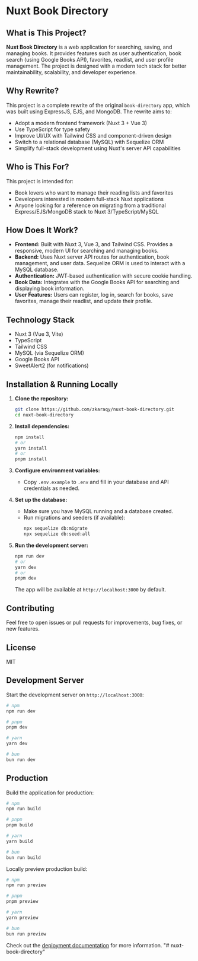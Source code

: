 
# Nuxt Book Directory


## What is This Project?

**Nuxt Book Directory** is a web application for searching, saving, and managing books. It provides features such as user authentication, book search (using Google Books API), favorites, readlist, and user profile management. The project is designed with a modern tech stack for better maintainability, scalability, and developer experience.

## Why Rewrite?

This project is a complete rewrite of the original `book-directory` app, which was built using ExpressJS, EJS, and MongoDB. The rewrite aims to:

- Adopt a modern frontend framework (Nuxt 3 + Vue 3)
- Use TypeScript for type safety
- Improve UI/UX with Tailwind CSS and component-driven design
- Switch to a relational database (MySQL) with Sequelize ORM
- Simplify full-stack development using Nuxt's server API capabilities

## Who is This For?

This project is intended for:
- Book lovers who want to manage their reading lists and favorites
- Developers interested in modern full-stack Nuxt applications
- Anyone looking for a reference on migrating from a traditional Express/EJS/MongoDB stack to Nuxt 3/TypeScript/MySQL

## How Does It Work?

- **Frontend:** Built with Nuxt 3, Vue 3, and Tailwind CSS. Provides a responsive, modern UI for searching and managing books.
- **Backend:** Uses Nuxt server API routes for authentication, book management, and user data. Sequelize ORM is used to interact with a MySQL database.
- **Authentication:** JWT-based authentication with secure cookie handling.
- **Book Data:** Integrates with the Google Books API for searching and displaying book information.
- **User Features:** Users can register, log in, search for books, save favorites, manage their readlist, and update their profile.

## Technology Stack

- Nuxt 3 (Vue 3, Vite)
- TypeScript
- Tailwind CSS
- MySQL (via Sequelize ORM)
- Google Books API
- SweetAlert2 (for notifications)

## Installation & Running Locally

1. **Clone the repository:**
   ```bash
   git clone https://github.com/zkaraqy/nuxt-book-directory.git
   cd nuxt-book-directory
   ```

2. **Install dependencies:**
   ```bash
   npm install
   # or
   yarn install
   # or
   pnpm install
   ```

3. **Configure environment variables:**
   - Copy `.env.example` to `.env` and fill in your database and API credentials as needed.

4. **Set up the database:**
   - Make sure you have MySQL running and a database created.
   - Run migrations and seeders (if available):
     ```bash
     npx sequelize db:migrate
     npx sequelize db:seed:all
     ```

5. **Run the development server:**
   ```bash
   npm run dev
   # or
   yarn dev
   # or
   pnpm dev
   ```
   The app will be available at `http://localhost:3000` by default.

## Contributing

Feel free to open issues or pull requests for improvements, bug fixes, or new features.

## License

MIT

## Development Server

Start the development server on `http://localhost:3000`:

```bash
# npm
npm run dev

# pnpm
pnpm dev

# yarn
yarn dev

# bun
bun run dev
```

## Production

Build the application for production:

```bash
# npm
npm run build

# pnpm
pnpm build

# yarn
yarn build

# bun
bun run build
```

Locally preview production build:

```bash
# npm
npm run preview

# pnpm
pnpm preview

# yarn
yarn preview

# bun
bun run preview
```

Check out the [deployment documentation](https://nuxt.com/docs/getting-started/deployment) for more information.
"# nuxt-book-directory" 
